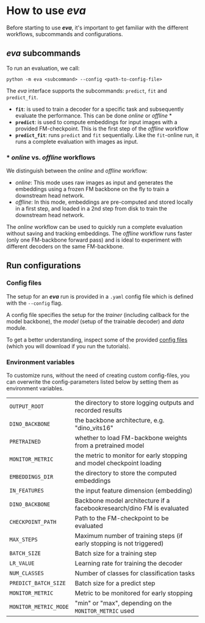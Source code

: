 # How to use ***eva***

Before starting to use ***eva***, it's important to get familiar with the different workflows, subcommands and configurations.


## ***eva*** subcommands

To run an evaluation, we call:
```
python -m eva <subcommand> --config <path-to-config-file>
```

The *eva* interface supports the subcommands: `predict`, `fit` and `predict_fit`.

 - **`fit`**: is used to train a decoder for a specific task and subsequently evaluate the performance. This can be done *online* or *offline* \*
- **`predict`**: is used to compute embeddings for input images with a provided FM-checkpoint. This is the first step of the *offline* workflow
- **`predict_fit`**: runs `predict` and `fit` sequentially. Like the `fit`-online run, it runs a complete evaluation with images as input.

### \* *online* vs. *offline* workflows

We distinguish between the *online* and *offline* workflow:

- *online*: This mode uses raw images as input and generates the embeddings using a frozen FM backbone on the fly to train a downstream head network.
- *offline*: In this mode, embeddings are pre-computed and stored locally in a first step, and loaded in a 2nd step from disk to train the downstream head network.

The *online* workflow can be used to quickly run a complete evaluation without saving and tracking embeddings. The *offline* workflow runs faster (only one FM-backbone forward pass) and is ideal to experiment with different decoders on the same FM-backbone.


## Run configurations

### Config files

The setup for an ***eva*** run is provided in a `.yaml` config file which is defined with the `--config` flag.

A config file specifies the setup for the *trainer* (including callback for the model backbone), the *model* (setup of the trainable decoder) and *data* module. 

To get a better understanding, inspect some of the provided [config files](https://github.com/kaiko-ai/eva/tree/main/configs/vision) (which you will download if you run the tutorials).


### Environment variables

To customize runs, without the need of creating custom config-files, you can overwrite the config-parameters listed below by setting them as environment variables.

|                         |                           |
|-------------------------|---------------------------|
| `OUTPUT_ROOT`            | the directory to store logging outputs and recorded results |
| `DINO_BACKBONE`          | the backbone architecture, e.g. "dino_vits16" |
| `PRETRAINED`             | whether to load FM-backbone weights from a pretrained model |
| `MONITOR_METRIC`         | the metric to monitor for early stopping and model checkpoint loading |
| `EMBEDDINGS_DIR`         | the directory to store the computed embeddings |
| `IN_FEATURES`            | the input feature dimension (embedding)           |
| `DINO_BACKBONE`          | Backbone model architecture if a facebookresearch/dino FM is evaluated |
| `CHECKPOINT_PATH`        | Path to the FM-checkpoint to be evaluated           |
| `MAX_STEPS`             | Maximum number of training steps (if early stopping is not triggered) |
| `BATCH_SIZE`             | Batch size for a training step |
| `LR_VALUE`             | Learning rate for training the decoder |
| `NUM_CLASSES`             | Number of classes for classification tasks |
| `PREDICT_BATCH_SIZE`             | Batch size for a predict step |
| `MONITOR_METRIC`             | Metric to be monitored for early stopping |
| `MONITOR_METRIC_MODE`             | "min" or "max", depending on the `MONITOR_METRIC` used |